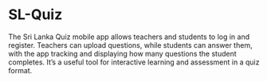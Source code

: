 # SL-Quiz
The Sri Lanka Quiz mobile app allows teachers and students to log in and register. Teachers can upload questions, while students can answer them, with the app tracking and displaying how many questions the student completes. It’s a useful tool for interactive learning and assessment in a quiz format.
